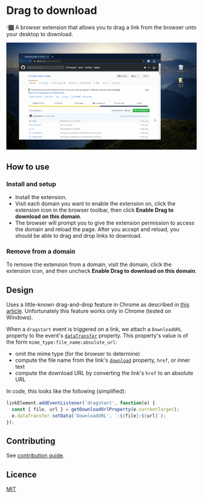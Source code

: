 # Drag to download

👇🏾 A browser extension that allows you to drag a link from the browser unto your desktop to download.

![Animated GIF demonstrating Drag to download](./drag-to-download.gif)

## How to use

### Install and setup

- Install the extension.
- Visit each domain you want to enable the extension on, click the extension icon in the browser toolbar, then click **Enable Drag to download on this domain**.
- The browser will prompt you to give the extension permission to access the domain and reload the page. After you accept and reload, you should be able to drag and drop links to download.

### Remove from a domain

To remove the extension from a domain, visit the domain, click the extension icon, and then uncheck **Enable Drag to download on this domain**.

## Design

Uses a little-known drag-and-drop feature in Chrome as described in [this article](https://www.html5rocks.com/en/tutorials/casestudies/box_dnd_download/). Unfortunately this feature works only in Chrome (tested on Windows).

When a `dragstart` event is triggered on a link, we attach a `DownloadURL` property to the event's [`dataTransfer`](https://developer.mozilla.org/en-US/docs/Web/API/DragEvent/dataTransfer) property. This property's value is of the form `mime_type:file_name:absolute_url`:

- omit the mime type (for the browser to determine)
- compute the file name from the link's [`download`](https://developer.mozilla.org/en-US/docs/Web/HTML/Element/a#attr-download) property, `href`, or inner text
- compute the download URL by converting the link's `href` to an absolute URL

In code, this looks like the following (simplified):

```js
linkElement.addEventListener('dragstart', function(e) {
  const { file, url } = getDownloadUrlProperty(e.currentTarget);
  e.dataTransfer.setData('DownloadURL', `:${file}:${url}`);
});
```

## Contributing

See [contribution guide](CONTRIBUTING.md).

## Licence

[MIT](LICENCE)
